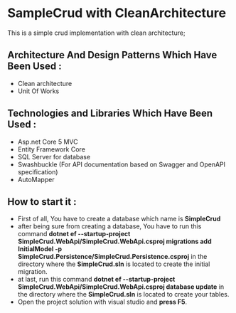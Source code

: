 # SampleCrud with CleanArchitecture
This is a simple crud implementation with clean architecture;

## Architecture And Design Patterns Which Have Been Used :
* Clean architecture
* Unit Of Works

## Technologies and Libraries Which Have Been Used :
* Asp.net Core 5 MVC
* Entity Framework Core
* SQL Server for database
* Swashbuckle (For API documentation based on Swagger and OpenAPI specification)
* AutoMapper

## How to start it : 
* First of all, You have to create a database which name is **SimpleCrud**
* after being sure from creating a database, You have to run this command **dotnet ef --startup-project SimpleCrud.WebApi/SimpleCrud.WebApi.csproj migrations add InitialModel -p SimpleCrud.Persistence/SimpleCrud.Persistence.csproj** in the directory where the **SimpleCrud.sln** is located to create the initial migration.
* at last, run this command **dotnet ef --startup-project SimpleCrud.WebApi/SimpleCrud.WebApi.csproj database update** in the directory where the **SimpleCrud.sln** is located to create your tables.
* Open the project solution with visual studio and **press F5**.
